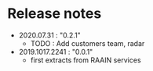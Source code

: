 # Release notes

- 2020.07.31 : "0.2.1"
    - TODO : Add customers team, radar
- 2019.1017.2241 : "0.0.1"
    - first extracts from RAAIN services
